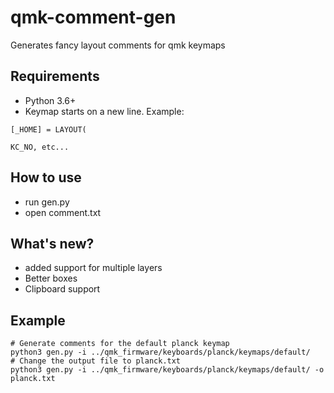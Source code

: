 # qmk-comment-gen
Generates fancy layout comments for qmk keymaps

## Requirements
+ Python 3.6+
+ Keymap starts on a new line. Example:

```
[_HOME] = LAYOUT(

KC_NO, etc...
```

## How to use
+ run gen.py
+ open comment.txt

## What's new?
+ added support for multiple layers
+ Better boxes
+ Clipboard support

## Example
```
# Generate comments for the default planck keymap
python3 gen.py -i ../qmk_firmware/keyboards/planck/keymaps/default/
# Change the output file to planck.txt
python3 gen.py -i ../qmk_firmware/keyboards/planck/keymaps/default/ -o planck.txt
```
